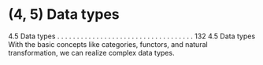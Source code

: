 # (4, 5) Data types

4.5 Data types . . . . . . . . . . . . . . . . . . . . . . . . . . . . . . . . . . . 132
4.5 Data types
With the basic concepts like categories, functors, and natural transformation, we can
realize complex data types.
